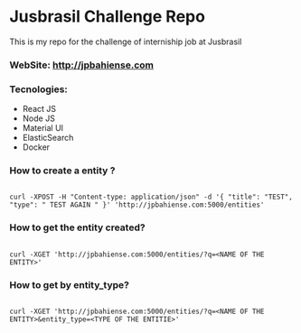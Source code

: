 # Jusbrasil Challenge Repo
This is my repo for the challenge of interniship job at Jusbrasil 

### WebSite: http://jpbahiense.com 

### Tecnologies:
 - React JS
 - Node JS
 - Material UI
 - ElasticSearch
 - Docker


### How to create a entity ?

``` 

curl -XPOST -H "Content-type: application/json" -d '{ "title": "TEST", "type": " TEST AGAIN " }' 'http://jpbahiense.com:5000/entities'

``` 

### How to get the entity created?

``` 

curl -XGET 'http://jpbahiense.com:5000/entities/?q=<NAME OF THE ENTITY>'

``` 

### How to get by entity_type?

``` 

curl -XGET 'http://jpbahiense.com:5000/entities/?q=<NAME OF THE ENTITY>&entity_type=<TYPE OF THE ENTITIE>'

``` 

